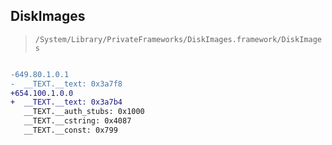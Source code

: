 ## DiskImages

> `/System/Library/PrivateFrameworks/DiskImages.framework/DiskImages`

```diff

-649.80.1.0.1
-  __TEXT.__text: 0x3a7f8
+654.100.1.0.0
+  __TEXT.__text: 0x3a7b4
   __TEXT.__auth_stubs: 0x1000
   __TEXT.__cstring: 0x4087
   __TEXT.__const: 0x799

```
